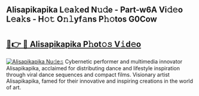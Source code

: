 ## Alisapikapika L𝚎a𝚔ed N𝚞𝚍e - Part-w6A Vi𝚍𝚎o L𝚎a𝚔s - H𝚘𝚝 O𝚗𝚕yf𝚊ns P𝚑𝚘tos G0Cow

# <h2><a href="http://kf0xf4.oniu.top/?m=Alisapikapika">🔗👉 🔴 Alisapikapika P𝚑ot𝚘𝚜 V𝚒d𝚎o</a></h2>

[![Alisapikapika Nu𝚍e𝚜](https://i.imgur.com/0qMVB7G.gif)](http://kf0xf4.oniu.top/?m=Alisapikapika)
Cybernetic performer and multimedia innovator Alisapikapika, acclaimed for distributing dance and lifestyle inspiration through viral dance sequences and compact films. Visionary artist Alisapikapika, famed for their innovative and inspiring creations in the world of art.  
